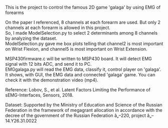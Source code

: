 This is the project to control the famous 2D game 'galaga' by using EMG of forearms

On the paper I referenced, 8 channels at each forearm are used. But only 2 channels at each forearm is allowed in this project.  
So, I made ModelSelection.py to select 2 determinants among 8 channels by analyzing the dataset.  
ModelSelection.py gave me box plots telling that channel2 is most important on Wrist Flexion, and channel5 is most important on Wrist Extension.

MSP430firmware.c will be written to MSP430 board. It will detect EMG signal with 12 bits ADC, and send it to PC.  
EMGgalaga.py will read the EMG data, classify it, control player on 'galaga'. It shows, with GUI, the EMG data and connected 'galaga' game. You can check it with the demonstration video (mp4).

Reference:
Lobov, S., et al. Latent Factors Limiting the Performance of sEMG-Interfaces, Sensors, 2018.

Dataset:
Supported by the Ministry of Education and Science of the Russian Federation in the framework of megagrant allocation in accordance with the decree of the government of the Russian Federation â„–220, project â„– 14.Y26.31.0022
